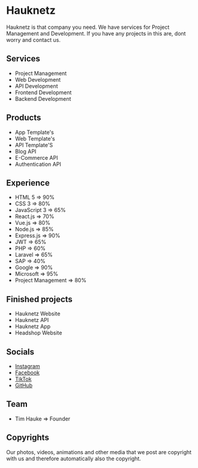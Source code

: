 # Hauknetz 
Hauknetz is that company you need. We have services for Project Management and Development. If you have any projects in this are, dont worry and contact us.

## Services
- Project Management
- Web Development
- API Development
- Frontend Development
- Backend Development

## Products
- App Template's
- Web Template's
- API Template'S
- Blog API
- E-Commerce API
- Authentication API

## Experience
- HTML 5 => 90%
- CSS 3 => 80%
- JavaScript 3 => 65%
- React.js => 70%
- Vue.js => 80%
- Node.js => 85%
- Express.js => 90%
- JWT => 65%
- PHP => 60%
- Laravel => 65%
- SAP => 40%
- Google => 90%
- Microsoft => 95%
- Project Management => 80%

## Finished projects
- Hauknetz Website
- Hauknetz API
- Hauknetz App
- Headshop Website

## Socials
- [Instagram](https://www.instagram.com/)
- [Facebook](https://www.facebook.com)
- [TikTok](https://www.tiktok.com)
- [GitHub](https://github.com/)

## Team
- Tim Hauke => Founder

## Copyrights
Our photos, videos, animations and other media that we post are copyright with us and therefore automatically also the copyright.